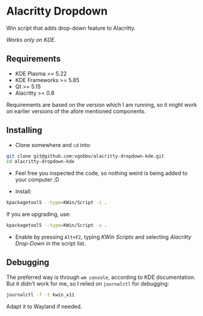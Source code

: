 # Alacritty Dropdown
Win script that adds drop-down feature to Alacritty.

*Works only on KDE.*

## Requirements
- KDE Plasma >= 5.22
- KDE Frameworks >= 5.85
- Qt >= 5.15
- Alacritty >= 0.8

Requirements are based on the version which I am running, so it might work on earlier versions of the afore mentioned components.

## Installing
- Clone somewhere and `cd` into:
```bash
git clone git@github.com:vgobbo/alacritty-dropdown-kde.git
cd alacritty-dropdown-kde
```

- Feel free you inspected the code, so nothing weird is being added to your computer ;D

- Install:
```bash
kpackagetool5 --type=KWin/Script -i .
```

If you are upgrading, use:
```bash
kpackagetool5 --type=KWin/Script -u .
```

- Enable by pressing `Alt+F2`, typing _KWin Scripts_ and selecting _Alacritty Drop-Down_ in the script list.

## Debugging
The preferred way is through `wm console`, according to KDE documentation. But it didn't work for me, so I relied on `journalctl` for debugging:
```bash
journalctl -f -t kwin_x11
```

Adapt it to Wayland if needed.
